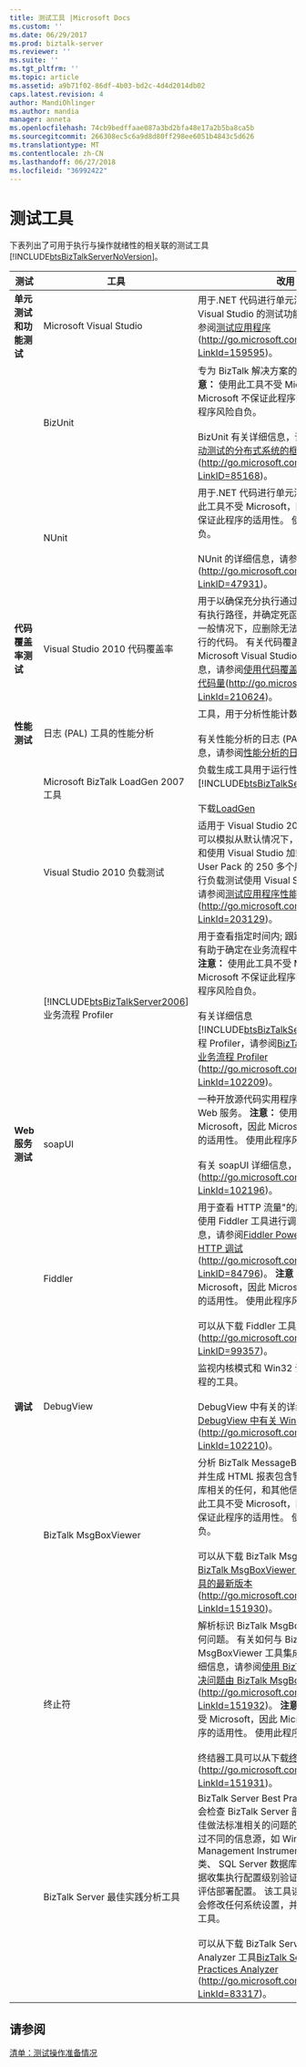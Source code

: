 ```yaml
---
title: 测试工具 |Microsoft Docs
ms.custom: ''
ms.date: 06/29/2017
ms.prod: biztalk-server
ms.reviewer: ''
ms.suite: ''
ms.tgt_pltfrm: ''
ms.topic: article
ms.assetid: a9b71f02-86df-4b03-bd2c-4d4d2014db02
caps.latest.revision: 4
author: MandiOhlinger
ms.author: mandia
manager: anneta
ms.openlocfilehash: 74cb9bedffaae087a3bd2bfa48e17a2b5ba8ca5b
ms.sourcegitcommit: 266308ec5c6a9d8d80ff298ee6051b4843c5d626
ms.translationtype: MT
ms.contentlocale: zh-CN
ms.lasthandoff: 06/27/2018
ms.locfileid: "36992422"
---
```

# <a name="tools-for-testing"></a>测试工具
下表列出了可用于执行与操作就绪性的相关联的测试工具[!INCLUDE[btsBizTalkServerNoVersion](../includes/btsbiztalkservernoversion-md.md)]。  


|             测试             |                                              工具                                               |                                                                                                                                                                                                                                                                                                                                                                                    改用                                                                                                                                                                                                                                                                                                                                                                                    |
|---------------------------------|-------------------------------------------------------------------------------------------------|---------------------------------------------------------------------------------------------------------------------------------------------------------------------------------------------------------------------------------------------------------------------------------------------------------------------------------------------------------------------------------------------------------------------------------------------------------------------------------------------------------------------------------------------------------------------------------------------------------------------------------------------------------------------------------------------------------------------------------------------------------------------------|
| **单元测试和功能测试** |                                     Microsoft Visual Studio                                     |                                                                                                                                                                                                                                                        用于.NET 代码进行单元测试。 有关适用于 Visual Studio 的测试功能的详细信息，请参阅[测试应用程序](http://go.microsoft.com/fwlink/?LinkId=159595)(<http://go.microsoft.com/fwlink/?LinkId=159595>)。                                                                                                                                                                                                                                                        |
|                                 |                                             BizUnit                                             |                                                                                                                                              专为 BizTalk 解决方案的自动测试框架。 **注意：** 使用此工具不受 Microsoft，因此 Microsoft 不保证此程序的适用性。 使用此程序风险自负。 <br /><br /> BizUnit 有关详细信息，请参阅[BizUnit-自动测试的分布式系统的框架](http://go.microsoft.com/fwlink/?LinkID=85168)(<http://go.microsoft.com/fwlink/?LinkID=85168>)。                                                                                                                                              |
|                                 |                                              NUnit                                              |                                                                                                                                                                                            用于.NET 代码进行单元测试。 **注意：** 使用此工具不受 Microsoft，因此 Microsoft 不保证此程序的适用性。 使用此程序风险自负。 <br /><br /> NUnit 的详细信息，请参阅[Nunit](http://go.microsoft.com/fwlink/?LinkID=47931) (<http://go.microsoft.com/fwlink/?LinkID=47931>)。                                                                                                                                                                                             |
|    **代码覆盖率测试**    |                                Visual Studio 2010 代码覆盖率                                 |                                                                                                                                         用于以确保充分执行通过你的应用程序的所有执行路径，并确定死函数或类在代码中。 一般情况下，应删除无法访问或永远不会执行的代码。 有关代码覆盖率功能的 Microsoft Visual Studio 2010 的详细信息，请参阅[使用代码覆盖率确定是要测试的代码量](http://go.microsoft.com/fwlink/?LinkId=210624)(<http://go.microsoft.com/fwlink/?LinkId=210624>)。                                                                                                                                          |
|     **性能测试**     |                             日志 (PAL) 工具的性能分析                             |                                                                                                                                                                                                                                                                         工具，用于分析性能计数器日志文件。<br /><br /> 有关性能分析的日志 (PAL) 工具的详细信息，请参阅[性能分析的日志 (PAL) 工具](https://github.com/clinthuffman/PAL)。                                                                                                                                                                                                                                                                         |
|                                 |                               Microsoft BizTalk LoadGen 2007 工具                               |                                                                                                                                                                                                                                                            负载生成工具用于运行性能和压力测试针对[!INCLUDE[btsBizTalkServerNoVersion](../includes/btsbiztalkservernoversion-md.md)]。<br /><br /> 下载[LoadGen](https://www.microsoft.com/download/details.aspx?id=14925)                                                                                                                                                                                                                                                             |
|                                 |                                 Visual Studio 2010 负载测试                                 |                                                                                                                                                                              适用于 Visual Studio 2010 旗舰版，使您可以模拟从默认情况下，最多 250 个用户和使用 Visual Studio 加载 Test Virtual User Pack 的 250 多个用户负载。 有关执行负载测试使用 Visual Studio 的详细信息请参阅[测试应用程序性能和压力](http://go.microsoft.com/fwlink/?LinkId=203129)(<http://go.microsoft.com/fwlink/?LinkId=203129>)。                                                                                                                                                                               |
|                                 | [!INCLUDE[btsBizTalkServer2006](../includes/btsbiztalkserver2006-md.md)] 业务流程 Profiler |                                                              用于查看指定时间内; 跟踪数据的业务流程有助于确定在业务流程中存在性能瓶颈。 **注意：** 使用此工具不受 Microsoft，因此 Microsoft 不保证此程序的适用性。 使用此程序风险自负。 <br /><br /> 有关详细信息[!INCLUDE[btsBizTalkServer2006](../includes/btsbiztalkserver2006-md.md)]业务流程 Profiler，请参阅[BizTalk Server 2006 业务流程 Profiler](http://go.microsoft.com/fwlink/?LinkId=102209) (<http://go.microsoft.com/fwlink/?LinkId=102209>)。                                                               |
|     **Web 服务测试**     |                                             soapUI                                              |                                                                                                                                                                          一种开放源代码实用程序，可用于测试 Web 服务。 **注意：** 使用此工具不受 Microsoft，因此 Microsoft 不保证此程序的适用性。 使用此程序风险自负。 <br /><br /> 有关 soapUI 详细信息，请参阅[soapUI.org](http://go.microsoft.com/fwlink/?LinkId=102196) (<http://go.microsoft.com/fwlink/?LinkId=102196>)。                                                                                                                                                                          |
|                                 |                                             Fiddler                                             |                                                                   用于查看 HTTP 流量"的应用程序。" 有关使用 Fiddler 工具进行调试 HTTP 的详细信息，请参阅[Fiddler PowerToy-第 1 部分： HTTP 调试](http://go.microsoft.com/fwlink/?LinkID=84796)(<http://go.microsoft.com/fwlink/?LinkID=84796>)。 **注意：** 使用此工具不受 Microsoft，因此 Microsoft 不保证此程序的适用性。 使用此程序风险自负。 <br /><br /> 可以从下载 Fiddler 工具[简介 Fiddler](http://go.microsoft.com/fwlink/?LinkID=99357) (<http://go.microsoft.com/fwlink/?LinkID=99357>)。                                                                   |
|          **调试**          |                                            DebugView                                            |                                                                                                                                                                                                                                                    监视内核模式和 Win32 调试输出本地或远程的工具。<br /><br /> DebugView 中有关的详细信息，请参阅[DebugView 中有关 Windows](http://go.microsoft.com/fwlink/?LinkId=102210) (<http://go.microsoft.com/fwlink/?LinkId=102210>)。                                                                                                                                                                                                                                                     |
|                                 |                                      BizTalk MsgBoxViewer                                       |                                                                                      分析 BizTalk MessageBox 和其他数据库，并生成 HTML 报表包含警告，如果与数据库相关的任何，和其他信息。 **注意：** 使用此工具不受 Microsoft，因此 Microsoft 不保证此程序的适用性。 使用此程序风险自负。 <br /><br /> 可以从下载 BizTalk MsgBoxViewer 工具[BizTalk MsgBoxViewer-在此处下载该工具的最新版本](http://go.microsoft.com/fwlink/?LinkId=151930)(<http://go.microsoft.com/fwlink/?LinkId=151930>)。                                                                                       |
|                                 |                                           终止符                                            |                            解析标识 BizTalk MsgBoxViewer 工具的任何问题。 有关如何与 BizTalk MsgBoxViewer 工具集成终止符工具的详细信息，请参阅[使用 BizTalk 终止符，以解决问题由 BizTalk MsgBoxViewer](http://go.microsoft.com/fwlink/?LinkId=151932) (<http://go.microsoft.com/fwlink/?LinkId=151932>)。 **注意：** 使用此工具不受 Microsoft，因此 Microsoft 不保证此程序的适用性。 使用此程序风险自负。 <br /><br /> 终结器工具可以从下载[终止符](http://go.microsoft.com/fwlink/?LinkId=151931)(<http://go.microsoft.com/fwlink/?LinkId=151931>)。                            |
|                                 |                             BizTalk Server 最佳实践分析工具                              | BizTalk Server Best Practices Analyzer 会检查 BizTalk Server 部署，并生成与最佳做法标准相关的问题的列表。 该工具通过不同的信息源，如 Windows Management Instrumentation (WMI) 类、 SQL Server 数据库和注册表项中的数据收集执行配置级别验证。 数据然后用于评估部署配置。 该工具读取和仅报告并不会修改任何系统设置，并不是一个自我调整工具。<br /><br /> 可以从下载 BizTalk Server Best Practices Analyzer 工具[BizTalk Server Best Practices Analyzer](http://go.microsoft.com/fwlink/?LinkId=83317) (<http://go.microsoft.com/fwlink/?LinkId=83317>)。 |

## <a name="see-also"></a>请参阅  
 [清单：测试操作准备情况](~/technical-guides/checklist-testing-operational-readiness.md)
